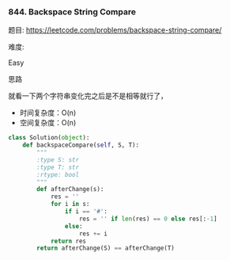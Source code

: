 ### 844. Backspace String Compare

题目:
<https://leetcode.com/problems/backspace-string-compare/>


难度:

Easy


思路

就看一下两个字符串变化完之后是不是相等就行了，
- 时间复杂度：O(n)
- 空间复杂度：O(n)


```python
class Solution(object):
    def backspaceCompare(self, S, T):
        """
        :type S: str
        :type T: str
        :rtype: bool
        """
        def afterChange(s): 
            res = ''
            for i in s:
                if i == '#':
                    res = '' if len(res) == 0 else res[:-1]
                else:
                    res += i
            return res
        return afterChange(S) == afterChange(T)
```


